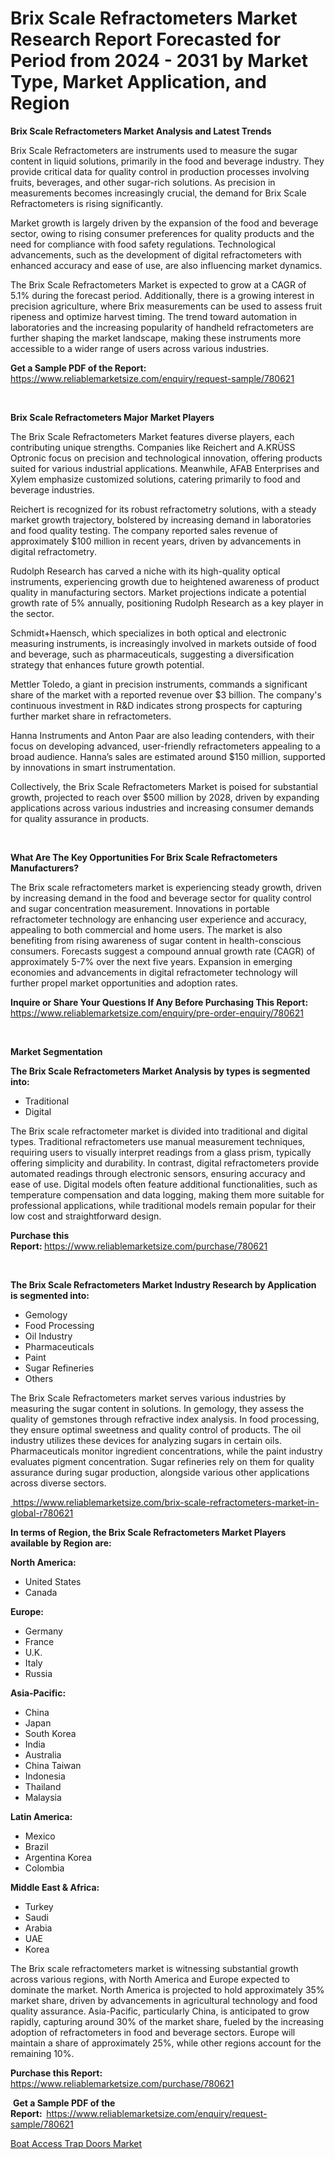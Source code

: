 <p><h1>Brix Scale Refractometers Market Research Report Forecasted for Period from 2024 -  2031 by Market Type, Market Application, and Region</h1></p><p><strong>Brix Scale Refractometers Market Analysis and Latest Trends</strong></p>
<p><p>Brix Scale Refractometers are instruments used to measure the sugar content in liquid solutions, primarily in the food and beverage industry. They provide critical data for quality control in production processes involving fruits, beverages, and other sugar-rich solutions. As precision in measurements becomes increasingly crucial, the demand for Brix Scale Refractometers is rising significantly. </p><p>Market growth is largely driven by the expansion of the food and beverage sector, owing to rising consumer preferences for quality products and the need for compliance with food safety regulations. Technological advancements, such as the development of digital refractometers with enhanced accuracy and ease of use, are also influencing market dynamics. </p><p>The Brix Scale Refractometers Market is expected to grow at a CAGR of 5.1% during the forecast period. Additionally, there is a growing interest in precision agriculture, where Brix measurements can be used to assess fruit ripeness and optimize harvest timing. The trend toward automation in laboratories and the increasing popularity of handheld refractometers are further shaping the market landscape, making these instruments more accessible to a wider range of users across various industries.</p></p>
<p><strong>Get a Sample PDF of the Report:&nbsp;</strong> <a href="https://www.reliablemarketsize.com/enquiry/request-sample/780621?utm_campaign=1991&utm_medium=2&utm_source=Github&utm_content=ia&utm_term=30122024&utm_id=brix-scale-refractometers">https://www.reliablemarketsize.com/enquiry/request-sample/780621</a></p>
<p>&nbsp;</p>
<p><strong>Brix Scale Refractometers Major Market Players</strong></p>
<p><p>The Brix Scale Refractometers Market features diverse players, each contributing unique strengths. Companies like Reichert and A.KRÜSS Optronic focus on precision and technological innovation, offering products suited for various industrial applications. Meanwhile, AFAB Enterprises and Xylem emphasize customized solutions, catering primarily to food and beverage industries.</p><p>Reichert is recognized for its robust refractometry solutions, with a steady market growth trajectory, bolstered by increasing demand in laboratories and food quality testing. The company reported sales revenue of approximately $100 million in recent years, driven by advancements in digital refractometry.</p><p>Rudolph Research has carved a niche with its high-quality optical instruments, experiencing growth due to heightened awareness of product quality in manufacturing sectors. Market projections indicate a potential growth rate of 5% annually, positioning Rudolph Research as a key player in the sector.</p><p>Schmidt+Haensch, which specializes in both optical and electronic measuring instruments, is increasingly involved in markets outside of food and beverage, such as pharmaceuticals, suggesting a diversification strategy that enhances future growth potential.</p><p>Mettler Toledo, a giant in precision instruments, commands a significant share of the market with a reported revenue over $3 billion. The company's continuous investment in R&D indicates strong prospects for capturing further market share in refractometers.</p><p>Hanna Instruments and Anton Paar are also leading contenders, with their focus on developing advanced, user-friendly refractometers appealing to a broad audience. Hanna’s sales are estimated around $150 million, supported by innovations in smart instrumentation.</p><p>Collectively, the Brix Scale Refractometers Market is poised for substantial growth, projected to reach over $500 million by 2028, driven by expanding applications across various industries and increasing consumer demands for quality assurance in products.</p></p>
<p>&nbsp;</p>
<p><strong>What Are The Key Opportunities For Brix Scale Refractometers Manufacturers?</strong></p>
<p><p>The Brix scale refractometers market is experiencing steady growth, driven by increasing demand in the food and beverage sector for quality control and sugar concentration measurement. Innovations in portable refractometer technology are enhancing user experience and accuracy, appealing to both commercial and home users. The market is also benefiting from rising awareness of sugar content in health-conscious consumers. Forecasts suggest a compound annual growth rate (CAGR) of approximately 5-7% over the next five years. Expansion in emerging economies and advancements in digital refractometer technology will further propel market opportunities and adoption rates.</p></p>
<p><strong>Inquire or Share Your Questions If Any Before Purchasing This Report:</strong> <a href="https://www.reliablemarketsize.com/enquiry/pre-order-enquiry/780621?utm_campaign=1991&utm_medium=2&utm_source=Github&utm_content=ia&utm_term=30122024&utm_id=brix-scale-refractometers">https://www.reliablemarketsize.com/enquiry/pre-order-enquiry/780621</a></p>
<p>&nbsp;</p>
<p><strong>Market Segmentation</strong></p>
<p><strong>The Brix Scale Refractometers Market Analysis by types is segmented into:</strong></p>
<p><ul><li>Traditional</li><li>Digital</li></ul></p>
<p><p>The Brix scale refractometer market is divided into traditional and digital types. Traditional refractometers use manual measurement techniques, requiring users to visually interpret readings from a glass prism, typically offering simplicity and durability. In contrast, digital refractometers provide automated readings through electronic sensors, ensuring accuracy and ease of use. Digital models often feature additional functionalities, such as temperature compensation and data logging, making them more suitable for professional applications, while traditional models remain popular for their low cost and straightforward design.</p></p>
<p><strong>Purchase this Report:&nbsp;</strong><a href="https://www.reliablemarketsize.com/purchase/780621?utm_campaign=1991&utm_medium=2&utm_source=Github&utm_content=ia&utm_term=30122024&utm_id=brix-scale-refractometers">https://www.reliablemarketsize.com/purchase/780621</a></p>
<p>&nbsp;</p>
<p><strong>The Brix Scale Refractometers Market Industry Research by Application is segmented into:</strong></p>
<p><ul><li>Gemology</li><li>Food Processing</li><li>Oil Industry</li><li>Pharmaceuticals</li><li>Paint</li><li>Sugar Refineries</li><li>Others</li></ul></p>
<p><p>The Brix Scale Refractometers market serves various industries by measuring the sugar content in solutions. In gemology, they assess the quality of gemstones through refractive index analysis. In food processing, they ensure optimal sweetness and quality control of products. The oil industry utilizes these devices for analyzing sugars in certain oils. Pharmaceuticals monitor ingredient concentrations, while the paint industry evaluates pigment concentration. Sugar refineries rely on them for quality assurance during sugar production, alongside various other applications across diverse sectors.</p></p>
<p><a href="https://www.reliablemarketsize.com/brix-scale-refractometers-market-in-global-r780621?utm_campaign=1991&utm_medium=2&utm_source=Github&utm_content=ia&utm_term=30122024&utm_id=brix-scale-refractometers">&nbsp;https://www.reliablemarketsize.com/brix-scale-refractometers-market-in-global-r780621</a></p>
<p><strong>In terms of Region, the Brix Scale Refractometers Market Players available by Region are:</strong></p>
<p>
    <p> <strong> North America: </strong>
        <ul>
            <li>United States</li>
            <li>Canada</li>
        </ul>
        </p> 
    <p> <strong> Europe: </strong>
        <ul>
            <li>Germany</li>
            <li>France</li>
            <li>U.K.</li>
            <li>Italy</li>
            <li>Russia</li>
        </ul>
        </p> 
    <p> <strong> Asia-Pacific: </strong>
        <ul>
            <li>China</li>
            <li>Japan</li>
            <li>South Korea</li>
            <li>India</li>
            <li>Australia</li>
            <li>China Taiwan</li>
            <li>Indonesia</li>
            <li>Thailand</li>
            <li>Malaysia</li>
        </ul>
        </p> 
    <p> <strong> Latin America: </strong>
        <ul>
            <li>Mexico</li>
            <li>Brazil</li>
            <li>Argentina Korea</li>
            <li>Colombia</li>
        </ul>
        </p> 
    <p> <strong> Middle East & Africa: </strong>
        <ul>
            <li>Turkey</li>
            <li>Saudi</li>
            <li>Arabia</li>
            <li>UAE</li>
            <li>Korea</li>
        </ul>
    </p>
    </p>
<p><p>The Brix scale refractometers market is witnessing substantial growth across various regions, with North America and Europe expected to dominate the market. North America is projected to hold approximately 35% market share, driven by advancements in agricultural technology and food quality assurance. Asia-Pacific, particularly China, is anticipated to grow rapidly, capturing around 30% of the market share, fueled by the increasing adoption of refractometers in food and beverage sectors. Europe will maintain a share of approximately 25%, while other regions account for the remaining 10%.</p></p>
<p><strong>Purchase this Report: </strong><a href="https://www.reliablemarketsize.com/purchase/780621?utm_campaign=1991&utm_medium=2&utm_source=Github&utm_content=ia&utm_term=30122024&utm_id=brix-scale-refractometers">https://www.reliablemarketsize.com/purchase/780621</a></p>
<p>&nbsp;<strong>Get a Sample PDF of the Report:&nbsp;&nbsp;</strong><a href="https://www.reliablemarketsize.com/enquiry/request-sample/780621?utm_campaign=1991&utm_medium=2&utm_source=Github&utm_content=ia&utm_term=30122024&utm_id=brix-scale-refractometers">https://www.reliablemarketsize.com/enquiry/request-sample/780621</a></p>
<p><strong></strong></p>
<p><p><a href="https://github.com/YashRP12/Market-Research-Report-List-6/blob/main/boat-access-trap-doors-market.md?utm_campaign=1991&utm_medium=2&utm_source=Github&utm_content=ia&utm_term=30122024&utm_id=brix-scale-refractometers">Boat Access Trap Doors Market</a></p></p>